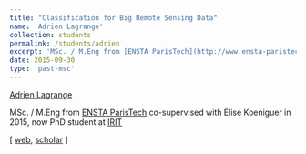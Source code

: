 ```yaml
---
title: "Classification for Big Remote Sensing Data"
name: 'Adrien Lagrange'
collection: students
permalink: /students/adrien
excerpt: 'MSc. / M.Eng from [ENSTA ParisTech](http://www.ensta-paristech.fr/) co-supervised with Élise Koeniguer in 2015, now PhD student at [IRIT](http://www.irit.fr/)'
date: 2015-09-30
type: 'past-msc'
---
```


[Adrien Lagrange](http://lagrange.perso.enseeiht.fr/)

MSc. / M.Eng from [ENSTA ParisTech](http://www.ensta-paristech.fr/) co-supervised with Élise Koeniguer in 2015, now PhD student at [IRIT](http://www.irit.fr/)

\[ [web](http://lagrange.perso.enseeiht.fr/),  [scholar](https://scholar.google.fr/citations?user=LcUt7KgAAAAJ&hl=en) \]


